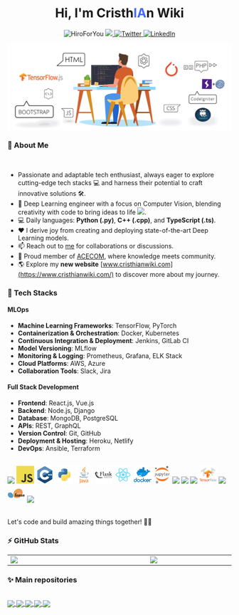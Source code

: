 <h1 align="center">Hi, I'm Cristh<font color="#436BF9">IA</font>n Wiki</h1>

<p align="center"> 
  <img src="https://komarev.com/ghpvc/?username=HiroForYou" alt="HiroForYou" />
  <a href="#">
  <img src="https://img.shields.io/badge/Deep%20Learning-Evangelist-_.svg">
  </a>
	<a href="https://twitter.com/HiroCharlie">
  <img src="https://img.shields.io/twitter/follow/HiroCharlie?label=Twitter&style=social" alt="Twitter">
  </a>
	<a href="https://www.linkedin.com/in/cristhian-wiki/">
  <img src="https://img.shields.io/badge/LinkedIn--_.svg?style=social&logo=linkedin" alt="LinkedIn">
  </a>
</p>

<p align="center"> 
<img align='center' src='dev.svg' width='600"'>
</p>

### 🤵 About Me

<br/>

- Passionate and adaptable tech enthusiast, always eager to explore cutting-edge tech stacks 💻 and harness their potential to craft innovative solutions 🛠️.
- 🤖 Deep Learning engineer with a focus on Computer Vision, blending creativity with code to bring ideas to life
  <img src="https://media.giphy.com/media/WUlplcMpOCEmTGBtBW/giphy.gif" width="30">.
- 💻 Daily languages: **Python (.py)**, **C++ (.cpp)**, and **TypeScript (.ts)**.
- ❤️ I derive joy from creating and deploying state-of-the-art Deep Learning models.
- 📫 Reach out to [me](mailto:christiansanchezsaune@gmail.com) for collaborations or discussions.
- 🦝 Proud member of [ACECOM](https://www.facebook.com/acecom.uni/), where knowledge meets community.
- 🌎 Explore my **new website** [www.cristhianwiki.com](https://www.cristhianwiki.com/) to discover more about my journey.

### 🚀 Tech Stacks

#### MLOps
- **Machine Learning Frameworks**: TensorFlow, PyTorch
- **Containerization & Orchestration**: Docker, Kubernetes
- **Continuous Integration & Deployment**: Jenkins, GitLab CI
- **Model Versioning**: MLflow
- **Monitoring & Logging**: Prometheus, Grafana, ELK Stack
- **Cloud Platforms**: AWS, Azure
- **Collaboration Tools**: Slack, Jira

#### Full Stack Development
- **Frontend**: React.js, Vue.js
- **Backend**: Node.js, Django
- **Database**: MongoDB, PostgreSQL
- **APIs**: REST, GraphQL
- **Version Control**: Git, GitHub
- **Deployment & Hosting**: Heroku, Netlify
- **DevOps**: Ansible, Terraform

<br/>
  <code><img height="40" src="https://www.vectorlogo.zone/logos/gnu_bash/gnu_bash-icon.svg"></code>
  <code><img height="40" src="https://raw.githubusercontent.com/github/explore/80688e429a7d4ef2fca1e82350fe8e3517d3494d/topics/javascript/javascript.png"></code>
  <code><img height="40" src="https://raw.githubusercontent.com/github/explore/80688e429a7d4ef2fca1e82350fe8e3517d3494d/topics/cpp/cpp.png"></code>
  <code><img height="40" src="https://raw.githubusercontent.com/github/explore/80688e429a7d4ef2fca1e82350fe8e3517d3494d/topics/python/python.png"></code>
  <code><img height="40" src="https://raw.githubusercontent.com/github/explore/80688e429a7d4ef2fca1e82350fe8e3517d3494d/topics/java/java.png"></code>
  <code><img height="40" src="https://raw.githubusercontent.com/github/explore/80688e429a7d4ef2fca1e82350fe8e3517d3494d/topics/flask/flask.png"></code>
  <code><img height="40" src="https://raw.githubusercontent.com/github/explore/80688e429a7d4ef2fca1e82350fe8e3517d3494d/topics/react/react.png"></code>
  <code><img height="40" src="https://raw.githubusercontent.com/github/explore/80688e429a7d4ef2fca1e82350fe8e3517d3494d/topics/docker/docker.png"></code>
  <code><img height="40" src="https://raw.githubusercontent.com/github/explore/80688e429a7d4ef2fca1e82350fe8e3517d3494d/topics/jupyter-notebook/jupyter-notebook.png"></code>
  <code><img height="40" src="https://upload.wikimedia.org/wikipedia/commons/thumb/1/10/PyTorch_logo_icon.svg/512px-PyTorch_logo_icon.svg.png"></code>
  <code><img height="40" src="https://avatars.githubusercontent.com/u/49176046?s=200&v=4"></code>
  <code><img height="40" src="https://secure.meetupstatic.com/photos/event/5/9/e/8/600_494063016.jpeg"></code>
  <code><img height="40" src="https://raw.githubusercontent.com/github/explore/80688e429a7d4ef2fca1e82350fe8e3517d3494d/topics/tensorflow/tensorflow.png"></code>
  <code><img height="40" src="https://cdn.worldvectorlogo.com/logos/numpy-1.svg"></code>
  <code><img height="40" src="https://raw.githubusercontent.com/github/explore/80688e429a7d4ef2fca1e82350fe8e3517d3494d/topics/scikit-learn/scikit-learn.png"></code>
  <code><img height="40" src="https://img.icons8.com/color/480/mongodb.png"></code>
<br/>

<br/>

Let's code and build amazing things together! 🚀🌐

### ⚡ GitHub Stats

<center>
  <table cellspacing="0" cellpadding="0" style="border:none;">
    <tr>
      <td><img width="300px" align="left" src="https://github-readme-stats-sigma-five.vercel.app/api/top-langs/?username=HiroForYou&show_icons=true&hide_border=true&count_private=true&theme=tokyonight" /></td>
      <td><img width="500px" align="left" src="https://github-readme-stats-sigma-five.vercel.app/api?username=HiroForYou&show_icons=true&hide_border=true&count_private=true&theme=tokyonight"/></td>
    </tr>   
  </table>
</center>

### ✨ Main repositories

<br/>

  <a href="https://github.com/HiroForYou/Deep-Learning-Collection">
  <img align="center" src="https://github-readme-stats-sigma-five.vercel.app/api/pin/?username=HiroForYou&repo=Deep-Learning-Collection&theme=gruvbox" />
  </a>

  <a href="https://github.com/enigmaaiorg/RasPi-BloodView">
  <img align="center" src="https://github-readme-stats-sigma-five.vercel.app/api/pin/?username=enigmaaiorg&repo=RasPi-BloodView&theme=gruvbox" />
  </a>

<a href="https://github.com/HiroForYou/RL-Algorithms">
  <img align="center" src="https://github-readme-stats-sigma-five.vercel.app/api/pin/?username=HiroForYou&repo=RL-Algorithms&theme=gruvbox" />
  </a>

<a href="https://github.com/AcecomFCUNI/faceAcecom">
  <img align="center" src="https://github-readme-stats-sigma-five.vercel.app/api/pin/?username=AcecomFCUNI&repo=faceAcecom&theme=gruvbox" />
</a>

  <a href="https://github.com/uniMedic/uniMedic-App">
  <img align="center" src="https://github-readme-stats-sigma-five.vercel.app/api/pin/?username=uniMedic&repo=uniMedic-App&theme=gruvbox" />
  </a>
